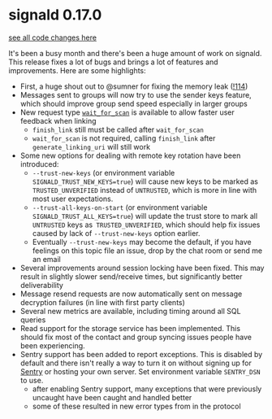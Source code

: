 # signald 0.17.0

[see all code changes here](https://gitlab.com/signald/signald/-/compare/0.16.1...0.17.0)

It's been a busy month and there's been a huge amount of work on signald. This release fixes a lot of bugs and brings a
lot of features and improvements. Here are some highlights:

* First, a huge shout out to @sumner for fixing the memory leak ([!114](https://gitlab.com/signald/signald/-/merge_requests/114))
* Messages sent to groups will now try to use the sender keys feature, which should improve group send speed especially 
    in larger groups
* New request type [`wait_for_scan`](https://signald.org/protocol/actions/v1/wait_for_scan/) is available to allow
    faster user feedback when linking
  * `finish_link` still must be called after `wait_for_scan`
  * `wait_for_scan` is not required, calling `finish_link` after `generate_linking_uri` will still work
* Some new options for dealing with remote key rotation have been introduced:
  * `--trust-new-keys` (or environment variable `SIGNALD_TRUST_NEW_KEYS=true`) will cause new keys to be marked as
      `TRUSTED_UNVERIFIED` instead of `UNTRUSTED`, which is more in line with most user expectations.
  * `--trust-all-keys-on-start` (or environment variable `SIGNALD_TRUST_ALL_KEYS=true`) will update the trust store to
    mark all `UNTRUSTED` keys as` TRUSTED_UNVERIFIED`, which should help fix issues caused by lack of `--trust-new-keys`
      option earlier.
  * Eventually `--trust-new-keys` may become the default, if you have feelings on this topic file an issue, drop by the
      chat room or send me an email
* Several improvements around session locking have been fixed. This may result in slightly slower send/receive times,
    but significantly better deliverability
* Message resend requests are now automatically sent on message decryption failures (in line with first party clients)
* Several new metrics are available, including timing around all SQL queries
* Read support for the storage service has been implemented. This should fix most of the contact and group syncing
    issues people have been experiencing.
* Sentry support has been added to report exceptions. This is disabled by default and there isn't really a way to turn
    it on without signing up for [Sentry](https://sentry.io) or hosting your own server. Set environment variable
    `SENTRY_DSN` to use.
  * after enabling Sentry support, many exceptions that were previously uncaught have been caught and handled better
  * some of these resulted in new error types from in the protocol